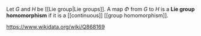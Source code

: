 Let $G$ and $H$ be [[Lie group|Lie groups]]. A map $\Phi$ from $G$ to $H$ is a **Lie group homomorphism** if it is a [[continuous]] [[group homomorphism]].

https://www.wikidata.org/wiki/Q868169
